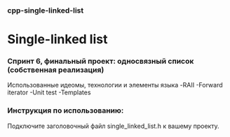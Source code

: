 ### cpp-single-linked-list
# Single-linked list
### Спринт 6, финальный проект: односвязный список (собственная реализация)

Использованные идеомы, технологии и элементы языка
-RAII
-Forward iterator
-Unit test
-Templates

### Инструкция по использованию:
Подключите заголовочный файл single_linked_list.h к вашему проекту.
